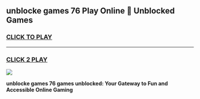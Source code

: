 
## unblocke games 76 Play Online 👋 Unblocked Games
<h3>
<a href="https://premium.freeplayer.one?title=unblocke_games_76&ref=19F">CLICK TO PLAY</a></h3>
<hr>

<h3>
<a href="https://premium.freeplayer.one?title=unblocke_games_76&ref=19F">CLICK 2 PLAY</a>
  
</h3>

<a href="https://premium.freeplayer.one?title=unblocke_games_76&ref=19F"><img src="https://clearcache.store/games.png"></a>


**unblocke games 76 games unblocked: Your Gateway to Fun and Accessible Online Gaming**
